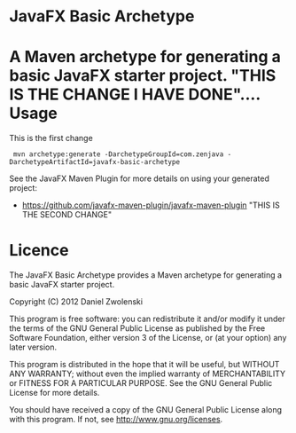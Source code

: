 JavaFX Basic Archetype
======================

A Maven archetype for generating a basic JavaFX starter project.
"THIS IS THE CHANGE I HAVE DONE"....
Usage 
======
This is the first change
```
 mvn archetype:generate -DarchetypeGroupId=com.zenjava -DarchetypeArtifactId=javafx-basic-archetype
```

See the JavaFX Maven Plugin for more details on using your generated project:

* https://github.com/javafx-maven-plugin/javafx-maven-plugin
"THIS IS THE SECOND CHANGE"

Licence
============

The JavaFX Basic Archetype provides a Maven archetype for generating a basic JavaFX starter project. 

Copyright (C) 2012  Daniel Zwolenski

This program is free software: you can redistribute it and/or modify it under the terms of the GNU General Public License as published by
the Free Software Foundation, either version 3 of the License, or (at your option) any later version.

This program is distributed in the hope that it will be useful, but WITHOUT ANY WARRANTY; without even the implied warranty of
MERCHANTABILITY or FITNESS FOR A PARTICULAR PURPOSE.  See the GNU General Public License for more details.

You should have received a copy of the GNU General Public License along with this program.  If not, see http://www.gnu.org/licenses.
